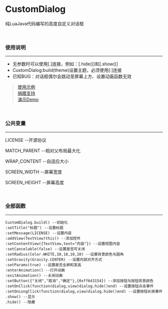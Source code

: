 # CustomDialog

纯LuaJava代码编写的高度自定义对话框

</br>

### 使用说明
-------
* 无参数时可以使用[.]连接，例如：[.hide()]和[.show()]
* CustomDialog:build(theme)设置主题，必须使用[:]连接
* 已知BUG：对话框偶尔会跳动至屏幕上方、设置动画函数无效
> [使用示例](/app/src/main/assets/main.lua)</br>
> [捐赠支持](https://donate.mxd1.cn/)</br>
> [演示Demo](https://github.com/smalldi/CustomDialog/releases)

</br>

### 公共变量
-------
LICENSE  --开源协议

MATCH_PARENT  --相对父布局最大化

WRAP_CONTENT  --自适应大小

SCREEN_WIDTH  --屏幕宽度

SCREEN_HEIGHT  --屏幕高度

</br>

### 全部函数
-------
```
CustomDialog.build() --初始化
:setTitle("标题") --设置标题
:setMessage(LICENSE) --设置内容
:addView(TextView(this)) --添加控件
:setContentView({TextView,text="内容"}) --设置视图内容
:setCancelable(false) --设置是否可关闭
:setRadius(Color.WHITE,10,10,10,10) --设置背景颜色与圆角
:setGravity(Gravity.CENTER) --设置内部对齐方式
:setParams(true) --设置是否全屏和宽高
:enterAnimation() --打开动画
:exitAnimation() --关闭动画
:setButton({"关闭","取消","确定"},{0xff643154}) --添加按钮与按钮背景颜色
:setOnClick(function(dialog,view)dialog.hide()end) --设置按钮点击事件
:setOnLongClick(function(dialog,view)dialog.hide()end) --设置按钮长按事件
.show() --显示
.hide() --隐藏
```



